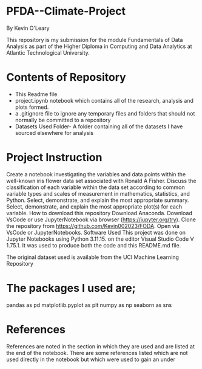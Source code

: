 # **PFDA--Climate-Project**
By Kevin O'Leary

This repository is my submission for the module Fundamentals of Data Analysis as part of the Higher Diploma in Computing and Data Analytics at Atlantic Technological University.

# Contents of Repository
- This Readme file
- project.ipynb notebook which contains all of the research, analysis and plots formed.
- a .gitignore file to ignore any temporary files and folders that should not normally be committed to a repository
- Datasets Used Folder- A folder containing all of the datasets I have sourced elsewhere for analysis

# Project Instruction

Create a notebook investigating the variables and data points within the well-known iris flower data set associated with Ronald A Fisher.
Discuss the classification of each variable within the data set according to common variable types and scales of measurement in mathematics, statistics, and Python.
Select, demonstrate, and explain the most appropriate summary.
Select, demonstrate, and explain the most appropriate plot(s) for each variable.
How to download this repository
Download Anaconda.
Download VsCode or use JupyterNotebook via browser (https://jupyter.org/try).
Clone the repository from https://github.com/Kevin002023/FODA.
Open via VsCode or JupyterNotebooks.
Software Used
This project was done on Jupyter Notebooks using Python 3.11.15. on the editor Visual Studio Code V 1.75.1. It was used to produce both the code and this README.md file.

The original dataset used is available from the UCI Machine Learning Repository

# The packages I used are;

pandas as pd matplotlib.pyplot as plt 
numpy as np 
seaborn as sns 


# References
References are noted in the section in which they are used and are listed at the end of the notebook. There are some references listed which are not used directly in the notebook but which were used to gain an under